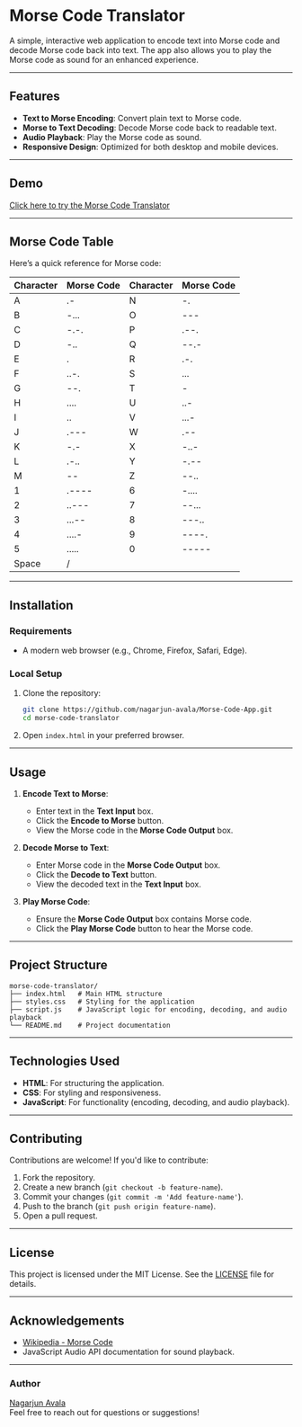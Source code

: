 # Morse Code Translator

A simple, interactive web application to encode text into Morse code and decode Morse code back into text. The app also allows you to play the Morse code as sound for an enhanced experience.

---

## Features

- **Text to Morse Encoding**: Convert plain text to Morse code.
- **Morse to Text Decoding**: Decode Morse code back to readable text.
- **Audio Playback**: Play the Morse code as sound.
- **Responsive Design**: Optimized for both desktop and mobile devices.

---

## Demo

[Click here to try the Morse Code Translator](https://nagarjun-avala.github.io/Morse-Code-App/)

---

## Morse Code Table

Here’s a quick reference for Morse code:

| Character | Morse Code | Character | Morse Code |
| --------- | ---------- | --------- | ---------- |
| A         | .-         | N         | -.         |
| B         | -...       | O         | ---        |
| C         | -.-.       | P         | .--.       |
| D         | -..        | Q         | --.-       |
| E         | .          | R         | .-.        |
| F         | ..-.       | S         | ...        |
| G         | --.        | T         | -          |
| H         | ....       | U         | ..-        |
| I         | ..         | V         | ...-       |
| J         | .---       | W         | .--        |
| K         | -.-        | X         | -..-       |
| L         | .-..       | Y         | -.--       |
| M         | --         | Z         | --..       |
| 1         | .----      | 6         | -....      |
| 2         | ..---      | 7         | --...      |
| 3         | ...--      | 8         | ---..      |
| 4         | ....-      | 9         | ----.      |
| 5         | .....      | 0         | -----      |
| Space     | /          |           |            |

---

## Installation

### Requirements

- A modern web browser (e.g., Chrome, Firefox, Safari, Edge).

### Local Setup

1. Clone the repository:
   ```bash
   git clone https://github.com/nagarjun-avala/Morse-Code-App.git
   cd morse-code-translator
   ```
2. Open `index.html` in your preferred browser.

---

## Usage

1. **Encode Text to Morse**:

   - Enter text in the **Text Input** box.
   - Click the **Encode to Morse** button.
   - View the Morse code in the **Morse Code Output** box.

2. **Decode Morse to Text**:

   - Enter Morse code in the **Morse Code Output** box.
   - Click the **Decode to Text** button.
   - View the decoded text in the **Text Input** box.

3. **Play Morse Code**:
   - Ensure the **Morse Code Output** box contains Morse code.
   - Click the **Play Morse Code** button to hear the Morse code.

---

## Project Structure

```
morse-code-translator/
├── index.html   # Main HTML structure
├── styles.css   # Styling for the application
├── script.js    # JavaScript logic for encoding, decoding, and audio playback
└── README.md    # Project documentation
```

---

## Technologies Used

- **HTML**: For structuring the application.
- **CSS**: For styling and responsiveness.
- **JavaScript**: For functionality (encoding, decoding, and audio playback).

---

## Contributing

Contributions are welcome! If you'd like to contribute:

1. Fork the repository.
2. Create a new branch (`git checkout -b feature-name`).
3. Commit your changes (`git commit -m 'Add feature-name'`).
4. Push to the branch (`git push origin feature-name`).
5. Open a pull request.

---

## License

This project is licensed under the MIT License. See the [LICENSE](LICENSE) file for details.

---

## Acknowledgements

- [Wikipedia - Morse Code](https://en.wikipedia.org/wiki/Morse_code)
- JavaScript Audio API documentation for sound playback.

---

### Author

[Nagarjun Avala](https://github.com/nagarjun-avala)  
Feel free to reach out for questions or suggestions!
